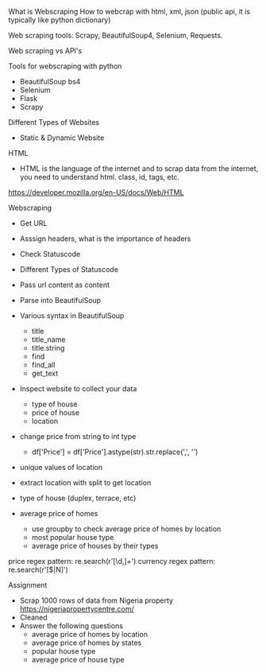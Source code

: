

What is Webscraping
How to webcrap with html, xml, json (public api, it is typically like python dictionary)

Web scraping tools: Scrapy, BeautifulSoup4, Selenium, Requests.

Web scraping vs API's


Tools for webscraping with python
- BeautifulSoup bs4
- Selenium
- Flask
- Scrapy


Different Types of Websites
- Static & Dynamic Website


HTML
- HTML is the language of the internet and to scrap data from the internet, you need to understand
html. class, id, tags, etc.

https://developer.mozilla.org/en-US/docs/Web/HTML




Webscraping
- Get URL
- Asssign headers, what is the importance of headers
- Check Statuscode 
- Different Types of Statuscode
- Pass url content as content
- Parse into BeautifulSoup 
- Various syntax in BeautifulSoup
    - title
    - title_name
    - title.string
    - find
    - find_all
    - get_text

- Inspect website to collect your data
    - type of house
    - price of house
    - location

- change price from string to int type
    - df['Price'] = df['Price'].astype(str).str.replace(',', '')
- unique values of location
- extract location with split to get location
- type of house (duplex, terrace, etc)
- average price of homes 
    - use groupby to check average price of homes by location
    - most popular house type
    - average price of houses by their types

price regex pattern: re.search(r'[\d,]+')
currency regex pattern: re.search(r'[\$|N]')


Assignment 

- Scrap 1000 rows of data from Nigeria property https://nigeriapropertycentre.com/
- Cleaned
- Answer the following questions
     - average price of homes by location
     - average price of homes by states
     - popular house type
     - average price of house type